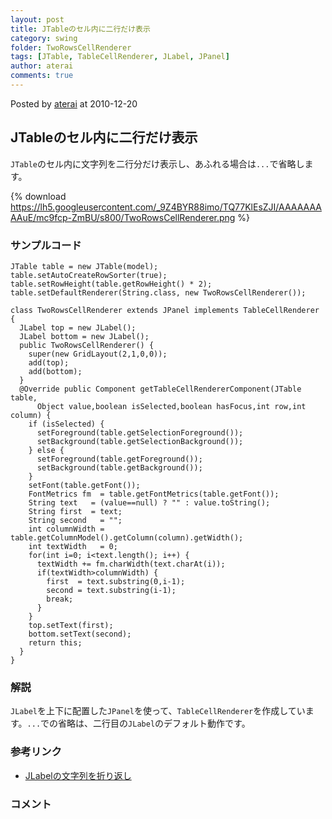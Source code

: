 ```yaml
---
layout: post
title: JTableのセル内に二行だけ表示
category: swing
folder: TwoRowsCellRenderer
tags: [JTable, TableCellRenderer, JLabel, JPanel]
author: aterai
comments: true
---
```


Posted by [aterai](http://terai.xrea.jp/aterai.html) at 2010-12-20

## JTableのセル内に二行だけ表示
`JTable`のセル内に文字列を二行分だけ表示し、あふれる場合は`...`で省略します。


{% download https://lh5.googleusercontent.com/_9Z4BYR88imo/TQ77KlEsZJI/AAAAAAAAAuE/mc9fcp-ZmBU/s800/TwoRowsCellRenderer.png %}

### サンプルコード
<pre class="prettyprint"><code>JTable table = new JTable(model);
table.setAutoCreateRowSorter(true);
table.setRowHeight(table.getRowHeight() * 2);
table.setDefaultRenderer(String.class, new TwoRowsCellRenderer());
</code></pre>

<pre class="prettyprint"><code>class TwoRowsCellRenderer extends JPanel implements TableCellRenderer {
  JLabel top = new JLabel();
  JLabel bottom = new JLabel();
  public TwoRowsCellRenderer() {
    super(new GridLayout(2,1,0,0));
    add(top);
    add(bottom);
  }
  @Override public Component getTableCellRendererComponent(JTable table,
      Object value,boolean isSelected,boolean hasFocus,int row,int column) {
    if (isSelected) {
      setForeground(table.getSelectionForeground());
      setBackground(table.getSelectionBackground());
    } else {
      setForeground(table.getForeground());
      setBackground(table.getBackground());
    }
    setFont(table.getFont());
    FontMetrics fm  = table.getFontMetrics(table.getFont());
    String text   = (value==null) ? "" : value.toString();
    String first  = text;
    String second   = "";
    int columnWidth = table.getColumnModel().getColumn(column).getWidth();
    int textWidth   = 0;
    for(int i=0; i&lt;text.length(); i++) {
      textWidth += fm.charWidth(text.charAt(i));
      if(textWidth&gt;columnWidth) {
        first  = text.substring(0,i-1);
        second = text.substring(i-1);
        break;
      }
    }
    top.setText(first);
    bottom.setText(second);
    return this;
  }
}
</code></pre>

### 解説
`JLabel`を上下に配置した`JPanel`を使って、`TableCellRenderer`を作成しています。`...`での省略は、二行目の`JLabel`のデフォルト動作です。

### 参考リンク
- [JLabelの文字列を折り返し](http://terai.xrea.jp/Swing/GlyphVector.html)

<!-- dummy comment line for breaking list -->

### コメント
